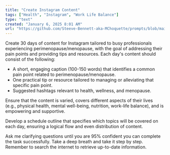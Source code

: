 ```yaml
---
title: "Create Instagram Content"
tags: ["Health", "Instagram", "Work Life Balance"]
type: "text"
created: "January 6, 2025 8:01 AM"
url: "https://github.com/Steeve-Bennett-aka-MChoquette/prompts/blob/main/create_instagram_content.md"
---
```


Create 30 days of content for Instagram tailored to busy professionals experiencing perimenopause/menopause, with the goal of addressing their pain points and providing tips and resources. Each day's content should consist of the following:

- A short, engaging caption (100-150 words) that identifies a common pain point related to perimenopause/menopause.
- One practical tip or resource tailored to managing or alleviating that specific pain point.
- Suggested hashtags relevant to health, wellness, and menopause.

Ensure that the content is varied, covers different aspects of their lives (e.g., physical health, mental well-being, nutrition, work-life balance), and is empowering and supportive.

Develop a schedule outline that specifies which topics will be covered on each day, ensuring a logical flow and even distribution of content.

Ask me clarifying questions until you are 95% confident you can complete the task successfully. Take a deep breath and take it step by step. Remember to search the internet to retrieve up-to-date information.